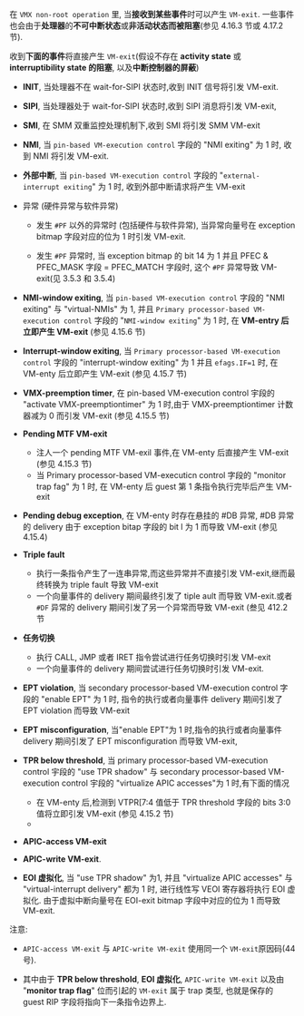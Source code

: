 在 `VMX non-root operation` 里, 当**接收到某些事件**时可以产生 `VM-exit`. 一些事件也会由于**处理器**的**不可中断状态**或**非活动状态而被阻塞**(参见 4.16.3 节或 4.17.2 节).

收到**下面的事件**将直接产生 `VM-exit`(假设不存在 **activity state** 或 **interruptibility state 的阻塞**, 以及**中断控制器的屏蔽**)

* **INIT**, 当处理器不在 wait-for-SIPI 状态时,收到 INIT 信号将引发 VM-exit.

* **SIPI**, 当处理器处于 wait-for-SIPI 状态时,收到 SIPI 消息将引发 VM-exit,

* **SMI**, 在 SMM 双重监控处理机制下,收到 SMI 将引发 SMM VM-exit

* **NMI**, 当 `pin-based VM-execution control` 字段的 "NMI exiting" 为 1 时, 收到 NMI 将引发 VM-exit.

* **外部中断**, 当 `pin-based VM-execution control` 字段的 "`external-interrupt exiting`" 为 1 时, 收到外部中断请求将产生 VM-exit

* 异常 (硬件异常与软件异常)

    * 发生 `#PF` 以外的异常时 (包括硬件与软件异常), 当异常向量号在 exception bitmap 字段对应的位为 1 时引发 VM-exit.

    * 发生 `#PF` 异常时, 当 exception bitmap 的 bit 14 为 1 并且 PFEC & PFEC_MASK 字段 = PFEC_MATCH 字段时, 这个 `#PF` 异常导致 VM-exit(见 3.5.3 和 3.5.4)

* **NMI-window exiting**, 当 `pin-based VM-execution control` 字段的 "NMI exiting" 与 "virtual-NMIs" 为 1, 并且 `Primary processor-based VM-execution control` 字段的 "`NMI-window exiting`" 为 1 时, 在 **VM-entry 后立即产生 VM-exit** (参见 4.15.6 节)

* **Interrupt-window exiting**, 当 `Primary processor-based VM-execution control` 字段的 "interrupt-window exiting" 为 1 并且 `efags.IF=1` 时, 在 VM-enty 后立即产生 VM-exit (参见 4.15.7 节)

* **VMX-preemption timer**, 在 pin-based VM-execution control 宇段的 "activate VMX-preemptiontimer" 为 1 时,由于 VMX-preemptiontimer 计数器减为 0 而引发 VM-exit (参见 4.15.5 节)

* **Pending MTF VM-exit**
    * 注人一个 pending MTF VM-exil 事件,在 VM-enty 后直接产生 VM-exit (参见 4.15.3 节)
    * 当 Primary processor-based VM-executicn control 字段的 "monitor trap fag" 为 1 时, 在 VM-enty 后 guest 第 1 条指令执行完毕后产生 VM-exit

* **Pending debug exception**, 在 VM-enty 时存在悬挂的 #DB 异常, #DB 异常的 delivery 由于 exception bitap 字段的 bit l 为 1 而导致 VM-exit (参见 4.15.4)

* **Triple fault**
    * 执行一条指令产生了一连串异常,而这些异常并不直接引发 VM-exit,继而最终转换为 triple fault 导致 VM-exit
    * 一个向量事件的 delivery 期间最终引发了 tiple ault 而导致 VM-exit.或者 `#DF` 异常的 delivery 期间引发了另一个异常而导致 VM-exit (叁见 412.2 节

* **任务切换**
    * 执行 CALL, JMP 或者 IRET 指令尝试进行任务切换时引发 VM-exit
    * 一个向量事件的 delivery 期间尝试进行任务切换时引发 VM-exit.

* **EPT violation**, 当 secondary processor-based VM-execution control 字段的 "enable EPT" 为 1 时, 指令的执行或者向量事件 delivery 期间引发了 EPT violation 而导致 VM-exit

* **EPT misconfiguration**, 当"enable EPT"为 1 时,指令的执行或者向量事件 delivery 期间引发了 EPT misconfiguration 而导致 VM-exit,

* **TPR below threshold**, 当 primary processor-based VM-execution control 宇段的 "use TPR shadow" 与 secondary processor-based VM-execution control 宇段的 "virtualize APIC accesses"为 1 时,有下面的情况
    * 在 VM-enty 后,检测到 VTPR[7:4 值低于 TPR threshold 字段的 bits 3:0 值将立即引发 VM-exit (参见 4.15.2 节)
    *

* **APIC-access VM-exit**


* **APIC-write VM-exit**.


* **EOI 虚拟化**, 当 "use TPR shadow" 为1, 并且 "virtualize APIC accesses" 与 "virtual-interrupt delivery" 都为 1 时, 进行线性写 VEOI 寄存器将执行 EOI 虚拟化. 由于虚拟中断向量号在 EOI-exit bitmap 字段中对应的位为 1 而导致 VM-exit.




注意:

* `APIC-access VM-exit` 与 `APIC-write VM-exit` 使用同一个 `VM-exit`原因码(44 号).

* 其中由于 **TPR below threshold**, **EOI 虚拟化**, `APIC-write VM-exit` 以及由 "**monitor trap flag**" 位而引起的 `VM-exit` 属于 trap 类型, 也就是保存的 guest RIP 字段将指向下一条指令边界上.